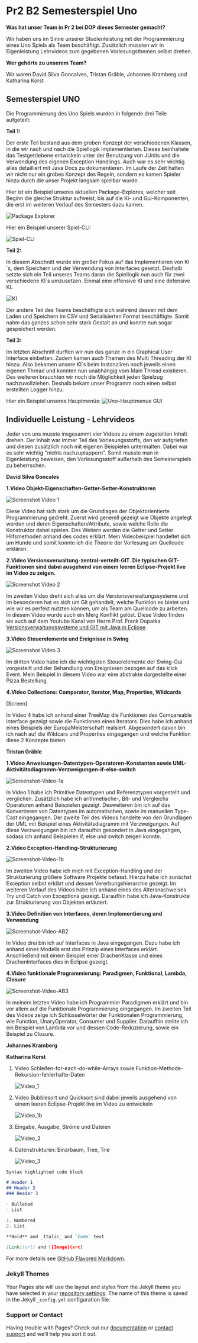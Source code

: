 # Pr2 B2 Semesterspiel Uno

**Was hat unser Team in Pr 2 bei DOP dieses Semester gemacht?**

Wir haben uns im Sinne unserer Studienleistung mit der Programmierung eines Uno Spiels als Team beschäftigt.
Zusätzlich mussten wir in Eigenleistung Lehrvideos zum gegebenen Vorlesungsthemen selbst drehen.

**Wer gehörte zu unserem Team?**

Wir waren David Silva Goncalves, Tristan Gräble, Johannes Kramberg und Katharina Korst


## Semesterspiel UNO
Die Programmierung des Uno Spiels wurden in folgende drei Teile aufgeteilt:


**Teil 1:**

Der erste Teil bestand aus dem groben Konzept der verschiedenen Klassen, in die wir nach und nach die Spiellogik implementierten. 
Dieses beinhaltete das Testgetriebene entwickeln unter der Benutzung von JUnits und die Verwendung des eigenen Exception Handlings. 
Auch war es sehr wichtig alles detailliert mit Java Docs zu dokumentieren.
Im Laufe der Zeit hatten wir nicht nur ein grobes Konzept des Regeln, sondern es kamen Spieler hinzu durch die unser Projekt langsam spielbar wurde.

Hier ist ein Beispiel unseres aktuellen Package-Explores, welcher seit Beginn die gleiche Struktur aufweist, bis auf die Ki- und Gui-Komponenten, die erst im weiteren Verlauf des Semesters dazu kamen.

![Package Explorer](https://user-images.githubusercontent.com/72968168/123869580-771dd200-d931-11eb-8ce0-1b1fcff339b1.jpg)

Hier ein Beispiel unserer Spiel-CLI:

![Spiel-CLI](https://user-images.githubusercontent.com/72968168/123869873-dc71c300-d931-11eb-8196-713fcb7bf936.jpg)


**Teil 2:**

In diesem Abschnitt wurde ein großer Fokus auf das Implementieren von KI´s, dem Speichern und der Verwendung von Interfaces gesetzt.
Deshalb setzte sich ein Teil unseres Teams daran die Spiellogik nun auch für zwei verschiedene KI´s umzusetzen. 
Einmal eine offensive KI und eine defensive KI.

![KI](https://user-images.githubusercontent.com/72968168/123871094-8a31a180-d933-11eb-9387-d212c1da8eca.jpg)

Der andere Teil des Teams beschäftigte sich während dessen mit dem Laden und Speichern
im CSV und Serialisierten Format beschäftigte.
Somit nahm das ganzes schon sehr stark Gestalt an und konnte nun sogar gespeichert werden.

**Teil 3:**

Im letzten Abschnitt durften wir nun das ganze in ein Graphical User Interface einbetten. Zudem kamen auch Themen des Multi Threading der KI hinzu. 
Also bekamen unsere KI´s beim Instanziiren noch jeweils einen eigenen Thread und konnten nun unabhängig vom Main Thread existieren.
Des weiteren brauchten wir noch die Möglichkeit jeden Spielzug nachzuvollziehen. Deshalb bekam unser Programm noch einen selbst erstellten Logger hinzu.

Hier ein Beispiel unseres Hauptmenüs:
![Uno-Hauptmenue GUI](https://user-images.githubusercontent.com/72968168/123870003-04f9bd00-d932-11eb-97c9-b0a6f705d1d6.jpg)



## Individuelle Leistung - Lehrvideos

Jeder von uns musste insgesammt vier Videos zu einem zugeteilten Inhalt drehen. Der Inhalt war immer Teil des Vorlesungsstoffs, den wir aufgriefen und diesen 
zusätzlich noch mit eigenen Beispielen untermalten. Dabei war es sehr wichtig "nichts nachzuplappern".
Somit musste man in Eigenleistung beweisen, den Vorlesungsstoff außerhalb des Semesterspiels zu beherrschen.

**David Silva Goncales**

**1.Video Objekt-Eigenschaften-Getter-Setter-Konstruktoren**

![Screenshot Video 1](https://user-images.githubusercontent.com/74213338/123827645-170f3780-d901-11eb-9c52-e472ee2a8ab7.JPG)


Diese Video hat sich stark um die Grundlagen der Objektorientierte Programmierung gedreht. Zuerst wird generell gezeigt wie Objekte angelegt werden und deren Eigenschaften/Attribute, sowie welche Rolle die Konstruktor dabei spielen. 
Des Weitern werden die Getter und Setter Hilfsmethoden anhand des codes erklärt.
Mein Videobeispiel handeltet sich um Hunde und somit konnte ich die Theorie der Vorlesung am Quellcode erklären. 


**2.Video Versionsverwaltung-zentral-verteilt-GIT. Die typischen GIT-Funktionen sind dabei ausgehend von einem leeren Eclipse-Projekt live im Video zu zeigen.**

![Screenshot Video 2](https://user-images.githubusercontent.com/74213338/123827658-1a0a2800-d901-11eb-8555-48ab11ef85da.JPG)

Im zweiten Video dreht sich alles um die Versionsverwaltungssysteme und im besonderen hat es sich um Git gehandelt, welche Funktion es bietet und wie wir es perfekt nutzten können, um als Team am Quellcode zu arbeiten.
In diesem Video wurde auch ein Merg Konflikt gelöst. Diese Video finden sie auch auf dem Youtube Kanal von Herrn Prof. Frank Dopatka  [Versionsverwaltungssysteme und GIT mit Java in Eclipse](https://www.youtube.com/watch?v=DZAdtgJMw6g&ab_channel=FrankDopatka).


**3.Video Steuerelemente und Ereignisse in Swing**

![Screenshot Video 3](https://user-images.githubusercontent.com/74213338/123827673-1d9daf00-d901-11eb-8abc-acc3b0598d82.JPG)

Im dritten Video habe ich die wichtigsten Steuerelemente der Swing-Gui vorgestellt und der Behandlung von Ereignissen bezogen auf das klick Event. 
Mein Beispiel in diesem Video war eine abstrakte dargestellte einer Pizza Bestellung. 


**4.Video Collections: Comparator, Iterator, Map, Properties, Wildcards**

[Screen]

In Video 4 habe ich anhand einer TreeMap die Funktionen des Compareable interface gezeigt sowie die Funktionen eines Iterators.
Dies habe ich anhand eines Beispiels der EuropaMeisterschaft realsiert. Abgesondert davon bin ich nach auf die Wildcars und Properties
eingegangen und welche Funktion diese 2 Konzepte bieten. 


**Tristan Gräble**


**1.Video Anweisungen-Datentypen-Operatoren-Konstanten sowie UML-Aktivitätsdiagramm-Verzweigungen-if-else-switch**

![Screenshot-Video-1a](https://user-images.githubusercontent.com/72968168/123862822-1db1a500-d929-11eb-8235-0f948134b3f4.jpg)

In Video 1 habe ich Primitive Datentypen und Referenztypen vorgestellt und verglichen. Zusätzlich habe ich arithmetische-, Bit- und Vergleichs Operatoren anhand Beispielen gezeigt. Desweiteren bin ich auf das Konvertieren von Datentypen im automatischen, sowie im manuellen Type-Cast eingegangen. Der zweite Teil des Videos handelte von den Grundlagen der UML mit Beispiel eines Aktivitätsdiagramm mit Verzweigungen. Auf diese Verzweigungen bin ich daraufhin gesondert in Java eingegangen, sodass ich anhand Beispielen if, else und switch zeigen konnte.


**2.Video Exception-Handling-Strukturierung**

![Screenshot-Video-1b](https://user-images.githubusercontent.com/72968168/123865505-45eed300-d92c-11eb-8119-ebc735cf2588.jpg)

Im zweiten Video habe ich mich mit Exception-Handling und der Strukturierung größere Software Projekte befasst. Hierzu habe ich zunächst Exception selbst erklärt und dessen Vererbungshierarchie gezeigt. Im weiteren Verlauf des Videos habe ich anhand eines des Altersnachweises Try und Catch von Exceptions gezeigt. Daraufhin habe ich Java-Konstrukte zur Strukturierung von Objekten erläutert.


**3.Video Definition von Interfaces, deren Implementierung und Verwendung**

![Screenshot-Video-AB2](https://user-images.githubusercontent.com/72968168/123866353-3e7bf980-d92d-11eb-82b7-5b1b4ae938bc.jpg)

In Video drei bin ich auf Interfaces in Java eingegangen. Dazu habe ich anhand eines Modells erst das Prinzip eines Interfaces erklärt. Anschließend mit einem Beispiel einer DrachenKlasse und eines DrachenInterfaces dies in Eclipse gezeigt.


**4.Video funktionale Programmierung: Paradigmen, Funktional, Lambda, Closure**

![Screenshot-Video-AB3](https://user-images.githubusercontent.com/72968168/123867003-12ad4380-d92e-11eb-9db9-203b15004d07.jpg)

In meinem letzten Video habe ich Programmier Paradigmen erklärt und bin vor allem auf die Funktionale Programmierung eingegangen. Im zweiten Teil des Videos zeige ich Schlüsselwörter der Funktionalen Programmierung, wie Function, UnaryOperator, Consumer und Supplier. Daraufhin stellte ich ein Beispiel von Lambda vor und dessen Code-Reduzierung, sowie ein Beispiel zu Closure.


**Johannes Kramberg**

**Katharina Korst**

1. Video Schleifen-for-each-do-while-Arrays sowie Funktion-Methode-Rekursion-fehlerhafte-Daten

   ![Video_1](https://user-images.githubusercontent.com/72854140/123826884-7587e600-d900-11eb-857b-9d767160caf8.jpg)

   
   
   

3. Video Bubblesort und Quicksort sind dabei jeweils ausgehend von einem leeren Eclipse-Projekt live im Video zu entwickeln

   ![Video_1b](https://user-images.githubusercontent.com/72854140/123826921-7caef400-d900-11eb-8d44-f2b8069afef8.jpg)



5. Eingabe, Ausgabe, Ströme und Dateien


   ![Video_2](https://user-images.githubusercontent.com/72854140/123826947-820c3e80-d900-11eb-980c-039b292cbc04.jpg)


7. Datenstrukturen: Binärbaum, Tree, Trie


   ![Video_3](https://user-images.githubusercontent.com/72854140/123826976-88021f80-d900-11eb-8da6-5ca5b25bf6c5.jpg)








```markdown
Syntax highlighted code block

# Header 1
## Header 2
### Header 3

- Bulleted
- List

1. Numbered
2. List

**Bold** and _Italic_ and `Code` text

[Link](url) and ![Image](src)
```

For more details see [GitHub Flavored Markdown](https://guides.github.com/features/mastering-markdown/).

### Jekyll Themes

Your Pages site will use the layout and styles from the Jekyll theme you have selected in your [repository settings](https://github.com/XDavidSilvaX/GitHubPage/settings/pages). The name of this theme is saved in the Jekyll `_config.yml` configuration file.

### Support or Contact

Having trouble with Pages? Check out our [documentation](https://docs.github.com/categories/github-pages-basics/) or [contact support](https://support.github.com/contact) and we’ll help you sort it out.
